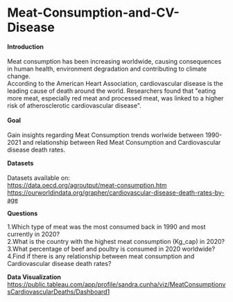 # Meat-Consumption-and-CV-Disease

**Introduction**
<br>
<br>
Meat consumption has been increasing worldwide, causing consequences in human health, environment degradation and contributing to climate change.<br>
According to the American Heart Association, cardiovascular disease is the leading cause of death around the world. Researchers found that "eating more meat, especially red meat and processed meat, was linked to a higher risk of atherosclerotic cardiovascular disease".<br>
<br>
**Goal**
<br>
<br>
Gain insights regarding Meat Consumption trends worlwide between 1990-2021 and relationship between Red Meat Consumption and Cardiovascular disease death rates.


**Datasets**
<br>
<br>
Datasets available on:
<br>
https://data.oecd.org/agroutput/meat-consumption.htm
<br>
https://ourworldindata.org/grapher/cardiovascular-disease-death-rates-by-age

**Questions**

1.Which type of meat was the most consumed back in 1990 and most currently in 2020?
<br>
2.What is the country with the highest meat consumption (Kg_cap) in 2020?
<br>
3.What percentage of beef and poultry is consumed in 2020 worldwide?
<br>
4.Find if there is any relationship between meat consumption and Cardiovascular disease death rates?
<br>

**Data Visualization**
<br>
https://public.tableau.com/app/profile/sandra.cunha/viz/MeatConsumptionvsCardiovascularDeaths/Dashboard1
